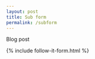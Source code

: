 ```yaml
---
layout: post
title: Sub form
permalink: /subform
---
```


Blog post

{% include follow-it-form.html %}
